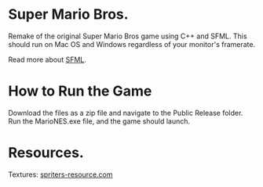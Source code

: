 # Super Mario Bros.

Remake of the original Super Mario Bros game using C++ and SFML. This should run on Mac OS and Windows regardless of your monitor's framerate.

Read more about [SFML](https://www.sfml-dev.org/tutorials/2.5/).

# How to Run the Game
Download the files as a zip file and navigate to the Public Release folder. Run the MarioNES.exe file, and the game should launch.

# Resources.
Textures: [spriters-resource.com](https://www.spriters-resource.com/nes/supermariobros/)

